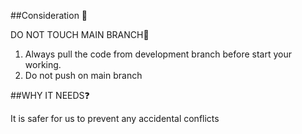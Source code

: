 ##Consideration 📍 

DO NOT TOUCH MAIN BRANCH🌿 
1. Always pull the code from development branch before start your working.
2. Do not push on main branch

##WHY IT NEEDS❓

It is safer for us to prevent any accidental conflicts
